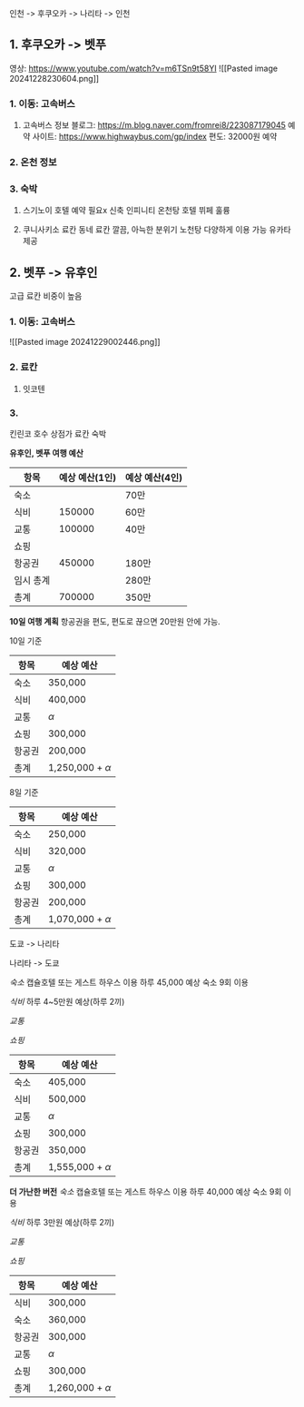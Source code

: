 인천 -> 후쿠오카 -> 나리타 -> 인천

## 1. 후쿠오카 -> 벳푸
영상: https://www.youtube.com/watch?v=m6TSn9t58YI
![[Pasted image 20241228230604.png]]

### 1. 이동: 고속버스

1. 고속버스
	정보 블로그: https://m.blog.naver.com/fromrei8/223087179045
	예약 사이트: https://www.highwaybus.com/gp/index
	편도: 32000원 예약
### 2. 온천 정보


### 3. 숙박
1. 스기노이 호텔
	예약 필요x 
	신축
	인피니티 온천탕
	호텔 뷔페 훌륭

2. 쿠니사키소 료칸
	동네 료칸
	깔끔, 아늑한 분위기
	노천탕 다양하게 이용 가능
	유카타 제공
	

## 2. 벳푸 -> 유후인
고급 료칸 비중이 높음

### 1. 이동: 고속버스
![[Pasted image 20241229002446.png]]

### 2. 료칸 
1. 잇코텐


### 3. 
킨린코 호수
상점가
료칸 숙박


**유후인, 벳푸 여행 예산**


| 항목    | 예상 예산(1인) | 예상 예산(4인) |
| ----- | --------- | --------- |
| 숙소    |           | 70만       |
| 식비    | 150000    | 60만       |
| 교통    | 100000    | 40만       |
| 쇼핑    |           |           |
| 항공권   | 450000    | 180만      |
| 임시 총계 |           | 280만      |
| 총계    | 700000    | 350만      |

**10일 여행 계획**
항공권을 편도, 편도로 끊으면 20만원 안에 가능.

10일 기준

| 항목  | 예상 예산                |
| --- | -------------------- |
| 숙소  | 350,000              |
| 식비  | 400,000              |
| 교통  | $\alpha$             |
| 쇼핑  | 300,000              |
| 항공권 | 200,000              |
| 총계  | 1,250,000 + $\alpha$ |

8일 기준

| 항목  | 예상 예산                |
| --- | -------------------- |
| 숙소  | 250,000              |
| 식비  | 320,000              |
| 교통  | $\alpha$             |
| 쇼핑  | 300,000              |
| 항공권 | 200,000              |
| 총계  | 1,070,000 + $\alpha$ |
도쿄 -> 나리타


나리타 -> 도쿄



*숙소*
캡슐호텔 또는 게스트 하우스 이용
하루 45,000 예상
숙소 9회 이용

*식비*
하루 4~5만원 예상(하루 2끼)

*교통*

*쇼핑*

| 항목  | 예상 예산                |
| --- | -------------------- |
| 숙소  | 405,000              |
| 식비  | 500,000              |
| 교통  | $\alpha$             |
| 쇼핑  | 300,000              |
| 항공권 | 350,000              |
| 총계  | 1,555,000 + $\alpha$ |

**더 가난한 버전**
*숙소*
캡슐호텔 또는 게스트 하우스 이용
하루 40,000 예상
숙소 9회 이용

*식비*
하루 3만원 예상(하루 2끼)

*교통*

*쇼핑*

| 항목  | 예상 예산                |
| --- | -------------------- |
| 식비  | 300,000              |
| 숙소  | 360,000              |
| 항공권 | 300,000              |
| 교통  | $\alpha$             |
| 쇼핑  | 300,000              |
| 총계  | 1,260,000 + $\alpha$ |
